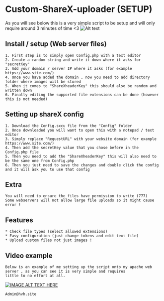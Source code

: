 # Custom-ShareX-uploader (SETUP)
As you will see below this is a very simple script to be setup and will only require around 3 minutes of time <3
![Alt text](https://i.imgur.com/C6g5BVs.png "Example")


## Install / setup (Web server files)
```
1. First step is to simply open Config.php with a text editor
2. Create a random string and write it down where it asks for "secretKey"
3. Add your domain / server IP where it asks (for example https://www.site.com/)
4. Once you have added the domain , now you need to add directory folder where images will be stored
5. When it comes to "ShareXheaderKey" this should also be random and written down
6. Finally editing the supported file extensions can be done (however this is not needed)
```

## Setting up shareX config
```
1. Download the Config.sxcu file from the "Config" folder
2. Once downloaded you will want to open this with a notepad / text editor
3. Simply replace "RequestURL" with your website domain (for example https://www.site.com/)
4. Then add the secretKey value that you chose before in the Config.php file
5. Then you need to add the "ShareXheaderKey" this will also need to be the same one from Config.php
6. Then you just need to save the changes and double click the config and it will ask you to use that config
```

## Extra
```
You will need to ensure the files have permission to write (777)
Some webservers will not allow large file uploads so it might cause error !
```


## Features
```
* Check file types (select allowed extensions)
* Easy configuration (just change tokens and edit text file)
* Upload custom files not just images !
```
## Video example 
```
Below is an example of me setting up the script onto my apache web server , as you can see it is very simple and requires
little to no effort at all.
```
[![IMAGE ALT TEXT HERE](https://img.youtube.com/vi/eXwJbGtCC54/0.jpg)](https://www.youtube.com/watch?v=eXwJbGtCC54)


```
Admin@hvh.site
```
